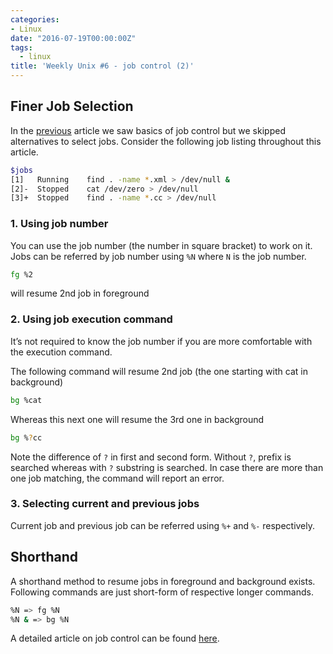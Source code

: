 ```yaml
---
categories:
- Linux
date: "2016-07-19T00:00:00Z"
tags:
  - linux
title: 'Weekly Unix #6 - job control (2)'
---
```

## Finer Job Selection
In the <a href="http://sureshsarda.in/2016/07/18/weekly-unix-6-job-control/">previous</a> article we saw basics of job control but we skipped alternatives to select jobs. Consider the following job listing throughout this article.

```bash
$jobs
[1]   Running    find . -name *.xml > /dev/null &
[2]-  Stopped    cat /dev/zero > /dev/null
[3]+  Stopped    find . -name *.cc > /dev/null
```

### 1. Using job number
You can use the job number (the number in square bracket) to work on it. Jobs can be referred by job number using `%N` where `N` is the job number.
```bash
fg %2
```
will resume 2nd job in foreground

### 2. Using job execution command
It’s not required to know the job number if you are more comfortable with the execution command.

The following command will resume 2nd job (the one starting with cat in background)

```bash
bg %cat
```
Whereas this next one will resume the 3rd one in background

```bash
bg %?cc
```
Note the difference of `?` in first and second form. Without `?`, prefix is searched whereas with `?` substring is searched. In case there are more than one job matching, the command will report an error.

### 3. Selecting current and previous jobs
Current job and previous job can be referred using `%+` and `%-` respectively.

## Shorthand
A shorthand method to resume jobs in foreground and background exists. Following commands are just short-form of respective longer commands.

```bash
%N => fg %N
%N & => bg %N
```
A detailed article on job control can be found <a href="http://sureshsarda.in/2016/07/18/weekly-unix-6-job-control/">here</a>.


